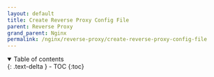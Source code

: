 ```yaml
---
layout: default    
title: Create Reverse Proxy Config File
parent: Reverse Proxy
grand_parent: Nginx
permalink: /nginx/reverse-proxy/create-reverse-proxy-config-file
---
```


<details open markdown="block">
  <summary>
    Table of contents
  </summary>
  {: .text-delta }
- TOC
{:toc}
</details>